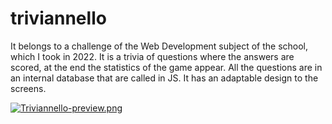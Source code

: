 # triviannello
It belongs to a challenge of the Web Development subject of the school, which I took in 2022. It is a trivia of questions where the answers are scored, at the end the statistics of the game appear. All the questions are in an internal database that are called in JS. It has an adaptable design to the screens.

[![Triviannello-preview.png](https://i.postimg.cc/rFHscXxy/Triviannello-preview.png)](https://postimg.cc/N51B7ndZ)

